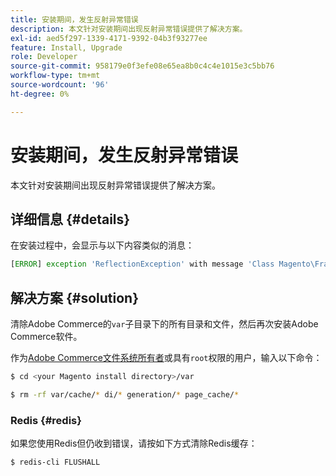 ```yaml
---
title: 安装期间，发生反射异常错误
description: 本文针对安装期间出现反射异常错误提供了解决方案。
exl-id: aed5f297-1339-4171-9392-04b3f93277ee
feature: Install, Upgrade
role: Developer
source-git-commit: 958179e0f3efe08e65ea8b0c4c4e1015e3c5bb76
workflow-type: tm+mt
source-wordcount: '96'
ht-degree: 0%

---
```


# 安装期间，发生反射异常错误

本文针对安装期间出现反射异常错误提供了解决方案。

## 详细信息 {#details}

在安装过程中，会显示与以下内容类似的消息：

```php
[ERROR] exception 'ReflectionException' with message 'Class Magento\Framework\StoreManagerInterface does not exist' in /<path>/lib/internal/Magento/Framework/Code/Reader/ClassReader.php
```

## 解决方案 {#solution}

清除Adobe Commerce的`var`子目录下的所有目录和文件，然后再次安装Adobe Commerce软件。

作为[Adobe Commerce文件系统所有者](https://devdocs.magento.com/guides/v2.3/install-gde/prereq/file-sys-perms-over.html)或具有`root`权限的用户，输入以下命令：

```bash
$ cd <your Magento install directory>/var
```

```bash
$ rm -rf var/cache/* di/* generation/* page_cache/*
```

### Redis {#redis}

如果您使用Redis但仍收到错误，请按如下方式清除Redis缓存：

```bash
$ redis-cli FLUSHALL
```
